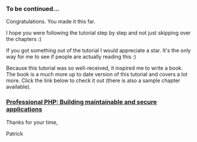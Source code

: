### To be continued...

Congratulations. You made it this far.

I hope you were following the tutorial step by step and not just skipping over the chapters :)

If you got something out of the tutorial I would appreciate a star. It's the only way for me to see if people are actually reading this :)

Because this tutorial was so well-received, it inspired me to write a book. The book is a much more up to date version of this tutorial and covers a lot more. Click the link below to check it out (there is also a sample chapter available).

### [Professional PHP: Building maintainable and secure applications](http://patricklouys.com/professional-php/)

Thanks for your time,

Patrick
